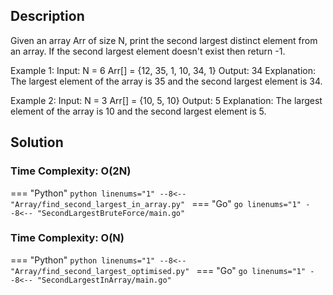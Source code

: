 ## Description
Given an array Arr of size N, print the second largest distinct element from an array. If the second largest element doesn't exist then return -1.


Example 1:
Input: 
N = 6
Arr[] = {12, 35, 1, 10, 34, 1}
Output: 34
Explanation: The largest element of the 
array is 35 and the second largest element
is 34.


Example 2:
Input: 
N = 3
Arr[] = {10, 5, 10}
Output: 5
Explanation: The largest element of 
the array is 10 and the second 
largest element is 5.


## Solution
### Time Complexity: O(2N)
=== "Python"
    ```python linenums="1"
    --8<-- "Array/find_second_largest_in_array.py"
    ```
=== "Go"
    ```go linenums="1"
    --8<-- "SecondLargestBruteForce/main.go"
    ```
### Time Complexity: O(N)
=== "Python"
    ```python linenums="1"
    --8<-- "Array/find_second_largest_optimised.py"
    ```
=== "Go"
    ```go linenums="1"
    --8<-- "SecondLargestInArray/main.go"
    ```
